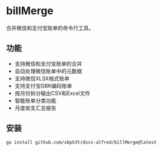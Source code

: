 # billMerge

合并微信和支付宝账单的命令行工具。

## 功能

- 支持微信和支付宝账单的合并
- 自动处理微信账单中的元数据
- 支持微信XLSX格式账单
- 支持支付宝GBK编码账单
- 按月份拆分输出CSV和Excel文件
- 智能账单分类功能
- 月度收支汇总报告

## 安装

```bash
go install github.com/xbpk3t/docs-alfred/billMerge@latest
```
